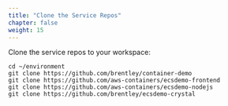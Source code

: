 ```yaml
---
title: "Clone the Service Repos"
chapter: false
weight: 15
---
```


Clone the service repos to your workspace:

```
cd ~/environment
git clone https://github.com/brentley/container-demo
git clone https://github.com/aws-containers/ecsdemo-frontend
git clone https://github.com/aws-containers/ecsdemo-nodejs
git clone https://github.com/brentley/ecsdemo-crystal
```
